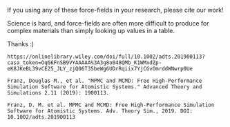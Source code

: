If you using any of these force-fields in your research, please cite our work!

Science is hard, and force-fields are often more difficult to produce for complex materials than simply looking up values in a table.

Thanks :)

```
https://onlinelibrary.wiley.com/doi/full/10.1002/adts.201900113?casa_token=Oq66FnSB9VYAAAAA%3A3g8o048QMb_K1WMxdZp-eK8JKeBL39vCE25_JLY_zjQ06T35beWg6UDrRqiix7YjCGvOmrddWNwrp0Ue
```

```
Franz, Douglas M., et al. "MPMC and MCMD: Free High‐Performance Simulation Software for Atomistic Systems." Advanced Theory and Simulations 2.11 (2019): 1900113.
```

```
Franz, D. M. et al. MPMC and MCMD: Free High‐Performance Simulation Software for Atomistic Systems. Adv. Theory Sim., 2019. DOI: 10.1002/adts.201900113
```
